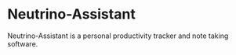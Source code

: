 # Neutrino-Assistant
Neutrino-Assistant is a personal productivity tracker and note taking software.
